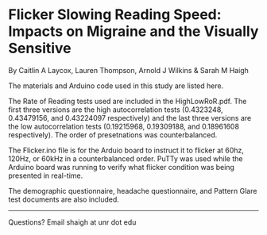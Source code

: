 # Flicker Slowing Reading Speed: Impacts on Migraine and the Visually Sensitive

By Caitlin A Laycox, Lauren Thompson, Arnold J Wilkins & Sarah M Haigh

The materials and Arduino code used in this study are listed here.

The Rate of Reading tests used are included in the HighLowRoR.pdf. The first three versions are the high autocorrelation tests (0.4323248, 0.43479156, and 0.43224097 respectively) and the last three versions are the low autocorrelation tests (0.19215968, 0.19309188, and 0.18961608 respectively). The order of presetnations was counterbalanced.

The Flicker.ino file is for the Arduio board to instruct it to flicker at 60hz, 120Hz, or 60kHz in a counterbalanced order. PuTTy was used while the Arduino board was running to verify what flicker condition was being presented in real-time.

The demographic questionnaire, headache questionnaire, and Pattern Glare test documents are also included.


_____
Questions? Email shaigh at unr dot edu

